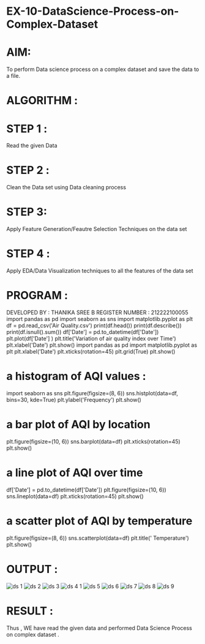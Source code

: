 # EX-10-DataScience-Process-on-Complex-Dataset

# AIM:
To perform Data science process on a complex dataset and save the data to a file.

# ALGORITHM :

# STEP 1 :
Read the given Data 

# STEP 2 :
Clean the Data set using Data cleaning process 

# STEP 3:
Apply Feature Generation/Feautre Selection Techniques on the data set 

# STEP 4 :
Apply EDA/Data Visualization techniques to all the features of the data set

# PROGRAM :

DEVELOPED BY : THANIKA SREE B
REGISTER NUMBER : 212222100055
import pandas as pd
import seaborn as sns
import matplotlib.pyplot as plt 
df = pd.read_csv('Air Quality.csv')
print(df.head())
print(df.describe())
print(df.isnull().sum())
df['Date'] = pd.to_datetime(df['Date']) 
plt.plot(df['Date']
         )
plt.title('Variation of air quality index over Time')
plt.xlabel('Date')
plt.show()
import pandas as pd
import matplotlib.pyplot as plt
plt.xlabel('Date')
plt.xticks(rotation=45)
plt.grid(True)
plt.show()
# a histogram of AQI values :
import seaborn as sns
plt.figure(figsize=(8, 6))
sns.histplot(data=df, bins=30, kde=True)
plt.ylabel('Frequency')
plt.show()
# a bar plot of AQI by location
plt.figure(figsize=(10, 6))
sns.barplot(data=df)
plt.xticks(rotation=45)
plt.show()
#  a line plot of AQI over time
df['Date'] = pd.to_datetime(df['Date'])
plt.figure(figsize=(10, 6))
sns.lineplot(data=df)
plt.xticks(rotation=45)
plt.show()
# a scatter plot of AQI by temperature
plt.figure(figsize=(8, 6))
sns.scatterplot(data=df)
plt.title(' Temperature')
plt.show()

# OUTPUT :

![ds 1](https://github.com/Thanikasreeb/EX-10-DataScience-Process-on-Complex-Dataset/assets/119557910/1d6b3100-fc5d-4a0e-967c-30eb81c41464)
![ds 2](https://github.com/Thanikasreeb/EX-10-DataScience-Process-on-Complex-Dataset/assets/119557910/450cc8d4-fd31-4201-897d-c401767e81c7)
![ds 3](https://github.com/Thanikasreeb/EX-10-DataScience-Process-on-Complex-Dataset/assets/119557910/aa09b30e-532b-47c9-9799-30713c88bee6)
![ds 4 1](https://github.com/Thanikasreeb/EX-10-DataScience-Process-on-Complex-Dataset/assets/119557910/c02c276f-cb77-4b72-8a8e-138ba830b83b)
![ds 5](https://github.com/Thanikasreeb/EX-10-DataScience-Process-on-Complex-Dataset/assets/119557910/4e8f9742-707c-4fcc-bd73-dfcbef4212ff)
![ds 6](https://github.com/Thanikasreeb/EX-10-DataScience-Process-on-Complex-Dataset/assets/119557910/d137575d-6bc6-48a0-abb0-835ac664dfb2)
![ds 7](https://github.com/Thanikasreeb/EX-10-DataScience-Process-on-Complex-Dataset/assets/119557910/0e0647d1-7a21-4054-8148-d277e6ba4a70)
![ds 8](https://github.com/Thanikasreeb/EX-10-DataScience-Process-on-Complex-Dataset/assets/119557910/26c9353f-9627-4706-9baf-b9b3457a53f2)
![ds 9](https://github.com/Thanikasreeb/EX-10-DataScience-Process-on-Complex-Dataset/assets/119557910/d75d387c-0291-406c-a2a5-8ee39e45bce8)

# RESULT :
 Thus , WE have read the given data and performed Data Science Process on complex dataset .









